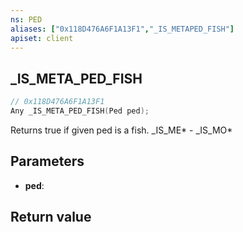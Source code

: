 ```yaml
---
ns: PED
aliases: ["0x118D476A6F1A13F1","_IS_METAPED_FISH"]
apiset: client
---
```

## _IS_META_PED_FISH

```c
// 0x118D476A6F1A13F1
Any _IS_META_PED_FISH(Ped ped);
```

Returns true if given ped is a fish.
_IS_ME* - _IS_MO*

## Parameters
* **ped**:

## Return value